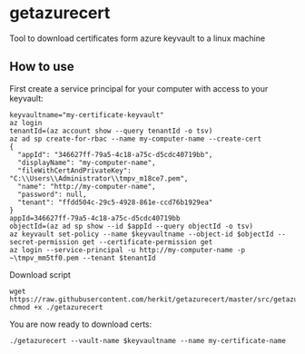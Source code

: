 # getazurecert
Tool to download certificates form azure keyvault to a linux machine

## How to use

First create a service principal for your computer with access to your keyvault:
```
keyvaultname="my-certificate-keyvault"
az login
tenantId=(az account show --query tenantId -o tsv)
az ad sp create-for-rbac --name my-computer-name --create-cert
{
  "appId": "346627ff-79a5-4c18-a75c-d5cdc40719bb",
  "displayName": "my-computer-name",
  "fileWithCertAndPrivateKey": "C:\\Users\\Administrator\\tmpv_m18ce7.pem",
  "name": "http://my-computer-name",
  "password": null,
  "tenant": "ffdd504c-29c5-4928-861e-ccd76b1929ea"
}
appId=346627ff-79a5-4c18-a75c-d5cdc40719bb
objectId=(az ad sp show --id $appId --query objectId -o tsv)
az keyvault set-policy --name $keyvaultname --object-id $objectId --secret-permission get --certificate-permission get
az login --service-principal -u http://my-computer-name -p ~\tmpv_mm5tf0.pem --tenant $tenantId
```

Download script
```
wget https://raw.githubusercontent.com/herkit/getazurecert/master/src/getazurecert
chmod +x ./getazurecert
```

You are now ready to download certs:
```
./getazurecert --vault-name $keyvaultname --name my-certificate-name
```
